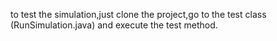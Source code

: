 to test the simulation,just clone the project,go to the test class (RunSimulation.java) and execute the test method.